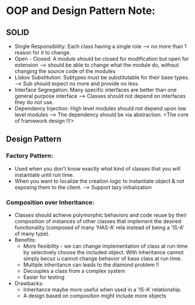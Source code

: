 # OOP and Design Pattern Note:

## SOLID
- Single Responsibility: Each class having a single role --> no more than 1 reason for it to change.
- Open - Closed: A module should be closed for modification but open for extension --> should be able to change what the module do, without changing the source code of the modules
- Liskov Substitution: Subtypes must be substitutable for their base types. --> Sub should expect no more and provide no less.
- Interface Segregation: Many specific interfaces are better than one general purpose interface --> Classes should not depend on interfaces they do not use.
- Dependency Injection: High level modules should not depend upon low level modules --> The dependency should be via abstraction.
<The core of framework design !!!>

## Design Pattern
### Factory Pattern:
- Used when you don't know exactly what kind of classes that you will instantiate until run time.
- When you want to localize the creation logic to instantiate object & not exposing them to the client.
--> Support lazy initialization
### Composition over Inheritance:
- Classes should achieve polymorphic behaviors and code reuse by their composition of instances of other classes that implement the desired functionality (composed of many 'HAS-A' rela instead of being a 'IS-A' of many type).
- Benefits: 
  + More flexibility - we can change implementation of class at run-time by selectively choose the included object. With inheritance cannot simply becuz u cannot change behavior of base class at run time.
  + Multiple inheritance can leads to the diamond problem !!
  + Decouples a class from a complex system
  + Easier for testing
- Drawbacks:
  + Inheritance maybe more useful when used in a 'IS-A' relationship. 
  + A design based on composition might include more objects
